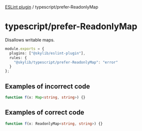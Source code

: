 [ESLint plugin](index.md) / typescript/prefer-ReadonlyMap

# typescript/prefer-ReadonlyMap

Disallows writable maps.

```ts
module.exports = {
  plugins: ["@skylib/eslint-plugin"],
  rules: {
    "@skylib/typescript/prefer-ReadonlyMap": "error"
  }
};
```

## Examples of incorrect code

```ts
function f(x: Map<string, string>) {}
```

## Examples of correct code

```ts
function f(x: ReadonlyMap<string, string>) {}
```